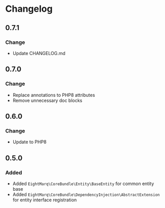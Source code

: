 # Changelog

## 0.7.1

### Change 

* Update CHANGELOG.md

## 0.7.0

### Change

* Replace annotations to PHP8 attributes
* Remove unnecessary doc blocks

## 0.6.0

### Change

* Update to PHP8

## 0.5.0

### Added

* Added `EightMarq\CoreBundle\Entity\BaseEntity` for common entity base
* Added `EightMarq\CoreBundle\DependencyInjection\AbstractExtension` for entity interface registration
